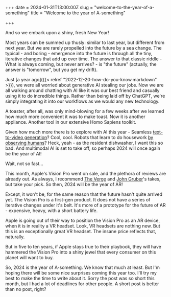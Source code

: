 +++
date = 2024-01-31T13:00:00Z
slug = "welcome-to-the-year-of-a-something"
title = "Welcome to the year of A-something"

+++

And so we embark upon a shiny, fresh New Year!

Most years can be summed up thusly: similar to last year, but different from next year. But we are rarely propelled into the future by a sea change. The typical - and boring - emergence into the future is through all the tiny, iterative changes that add up over time. The answer to that classic riddle - What is always coming, but never arrives? - is "the future" (actually, the answer is "tomorrow", but you get my drift).

Just [a year ago]({{< relref "2022-12-20-how-do-you-know.markdown" >}}), we were all worried about generative AI stealing our jobs. Now we are all walking around chatting with AI like it was our best friend and casually using it to do incredible things. Rather than being laid off by ChatGPT, we're simply integrating it into our workflows as we would any new technology.

A toaster, after all, was only mind-blowing for a few weeks after we learned how much more convenient it was to make toast. Now it is another appliance. Another tool in our extensive Homo Sapiens toolkit.  

<!--more-->

Given how much more there is to explore with AI this year - Seamless [text-to-video generation](https://lumiere-video.github.io/)? Cool, cool. Robots that learn to do housework [by observing humans](https://www.wired.com/story/fast-forward-toyota-robots-learning-housework/)? Heck, yeah - as the resident dishwasher, I want this so bad. And multimodal AI is set to take off, so perhaps 2024 will once again be the year of AI!

Wait, not so fast...

This month, Apple's Vision Pro went on sale, and the plethora of reviews are already out. As always, I recommend [The Verge](https://www.theverge.com/24054862/apple-vision-pro-review-vr-ar-headset-features-price) and [John Gruber](https://daringfireball.net/2024/01/the_vision_pro)'s takes, but take your pick. So then, 2024 will be the year of AR!

Except, it won't be, for the same reason that the future hasn't quite arrived yet. The Vision Pro is a first-gen product. It does not have a series of iterative changes under it's belt. It's more of a prototype for the future of AR - expensive, heavy, with a short battery life.

Apple is going out of their way to position the Vision Pro as an AR device, when it is in reality a VR headset. Look, VR headsets are nothing new. But this is an exceptionally great VR headset. The insane price reflects that, naturally.

But in five to ten years, if Apple stays true to their playbook, they will have hammered the Vision Pro into a shiny jewel that every consumer on this planet will want to buy.

So, 2024 is the year of A-something. We know that much at least. But I'm hoping there will be some nice surprises coming this year too. I'll try my best to make the time to write about it. Sorry the post was so short this month, but I had a lot of deadlines for other people. A short post is better than no post, right?